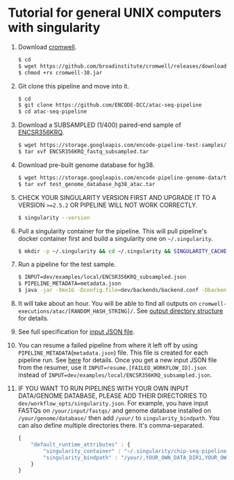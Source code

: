# Tutorial for general UNIX computers with singularity

1. Download [cromwell](https://github.com/broadinstitute/cromwell).
    ```bash
    $ cd
    $ wget https://github.com/broadinstitute/cromwell/releases/download/38/cromwell-38.jar
    $ chmod +rx cromwell-38.jar
    ```

2. Git clone this pipeline and move into it.
    ```bash
    $ cd
    $ git clone https://github.com/ENCODE-DCC/atac-seq-pipeline
    $ cd atac-seq-pipeline
    ```

3. Download a SUBSAMPLED (1/400) paired-end sample of [ENCSR356KRQ](https://www.encodeproject.org/experiments/ENCSR356KRQ/).
    ```bash
    $ wget https://storage.googleapis.com/encode-pipeline-test-samples/encode-atac-seq-pipeline/ENCSR356KRQ/ENCSR356KRQ_fastq_subsampled.tar
    $ tar xvf ENCSR356KRQ_fastq_subsampled.tar
    ```

4. Download pre-built genome database for hg38.
    ```bash
    $ wget https://storage.googleapis.com/encode-pipeline-genome-data/test_genome_database_hg38_atac.tar
    $ tar xvf test_genome_database_hg38_atac.tar
    ```

5. CHECK YOUR SINGULARITY VERSION FIRST AND UPGRADE IT TO A VERSION `>=2.5.2` OR PIPELINE WILL NOT WORK CORRECTLY.
    ```bash
    $ singularity --version
    ```

6. Pull a singularity container for the pipeline. This will pull pipeline's docker container first and build a singularity one on `~/.singularity`.
    ```bash
    $ mkdir -p ~/.singularity && cd ~/.singularity && SINGULARITY_CACHEDIR=~/.singularity SINGULARITY_PULLFOLDER=~/.singularity singularity pull --name atac-seq-pipeline-dev-v1.5.1.simg -F docker://quay.io/encode-dcc/atac-seq-pipeline:dev-v1.5.1
    ```

7. Run a pipeline for the test sample.
    ```bash
    $ INPUT=dev/examples/local/ENCSR356KRQ_subsampled.json
    $ PIPELINE_METADATA=metadata.json
    $ java -jar -Xmx1G -Dconfig.file=dev/backends/backend.conf -Dbackend.default=singularity cromwell-38.jar run atac.wdl -i ${INPUT} -o dev/workflow_opts/singularity.json -m ${PIPELINE_METADATA}
    ```

8. It will take about an hour. You will be able to find all outputs on `cromwell-executions/atac/[RANDOM_HASH_STRING]/`. See [output directory structure](output.md) for details.

9. See full specification for [input JSON file](input.md).

10. You can resume a failed pipeline from where it left off by using `PIPELINE_METADATA`(`metadata.json`) file. This file is created for each pipeline run. See [here](../utils/resumer/README.md) for details. Once you get a new input JSON file from the resumer, use it `INPUT=resume.[FAILED_WORKFLOW_ID].json` instead of `INPUT=dev/examples/local/ENCSR356KRQ_subsampled.json`.

11. IF YOU WANT TO RUN PIPELINES WITH YOUR OWN INPUT DATA/GENOME DATABASE, PLEASE ADD THEIR DIRECTORIES TO `dev/workflow_opts/singularity.json`. For example, you have input FASTQs on `/your/input/fastqs/` and genome database installed on `/your/genome/database/` then add `/your/` to `singularity_bindpath`. You can also define multiple directories there. It's comma-separated.
    ```javascript
    {
        "default_runtime_attributes" : {
            "singularity_container" : "~/.singularity/chip-seq-pipeline-dev-v1.5.1.simg",
            "singularity_bindpath" : "/your/,YOUR_OWN_DATA_DIR1,YOUR_OWN_DATA_DIR1,..."
        }
    }
    ```